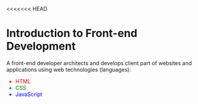 <<<<<<< HEAD
<h1>Introduction to Front-end Development</h1>

<p>A front-end developer architects and develops client part of websites and applications using web technologies (languages):</p>

<ul>

<li style="color: red;">HTML</li>

<li style="color: green;">CSS</li>

<li style="color: blue;">JavaScript</li>

</ul>






